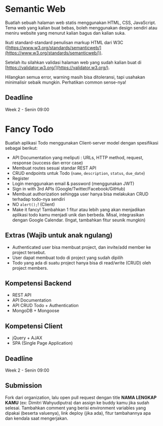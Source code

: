 # Semantic Web

Buatlah sebuah halaman web statis menggunakan HTML, CSS, JavaScript. Tema web
yang kalian buat bebas, boleh menggunakan design sendiri atau meniru website
yang menurut kalian bagus dan kalian suka.

Ikuti standard-standard penulisan markup HTML dari W3C
([https://www.w3.org/standards/semanticweb/](https://www.w3.org/standards/semanticweb/)).

Setelah itu silahkan validasi halaman web yang sudah kalian buat di
[https://validator.w3.org/](https://validator.w3.org/).

Hilangkan semua error, warning masih bisa ditoleransi, tapi usahakan minimalisir
sebaik mungkin. Perhatikan common sense-nya!

## Deadline
Week 2 - Senin 09:00

# Fancy Todo

Buatlah aplikasi Todo menggunakan Client-server model dengan spesifikasi sebagai
berikut:

- API Documentation yang meliputi : URLs, HTTP method, request, response
  (success dan error case)
- Membuat routes sesuai standar REST API
- CRUD endpoints untuk Todo (`name`, `description`, `status`, `due_date`)
- Register
- Login menggunakan email & password (menggunakan JWT)
- Sign in with 3rd APIs (Google/Twitter/Facebook/GitHub)
- Membuat authorization sehingga user hanya bisa melakukan CRUD terhadap
  todo-nya sendiri
- NO `alert();`! (Client)
- Make it fancy! Tambahkan 1 fitur atau lebih yang akan menjadikan aplikasi todo
  kamu menjadi unik dan berbeda. Misal, integrasikan dengan Google Calendar.
  (Ingat, tambahkan fitur seunik mungkin)

## Extras (Wajib untuk anak ngulang)
- Authenticated user bisa membuat project, dan invite/add member ke project
  tersebut.
- User dapat membuat todo di project yang sudah dipilih
- Todo yang ada di suatu project hanya bisa di read/write (CRUD) oleh project
  members.

## Kompetensi Backend
- REST API
- API Documentation
- API CRUD Todo + Authentication
- MongoDB + Mongoose

## Kompetensi Client
- jQuery + AJAX
- SPA (Single Page Application)

## Deadline
Week 2 - Senin 09:00

## Submission
Fork dari organization, lalu open pull request dengan title **NAMA LENGKAP
KAMU** (ex: Dimitri Wahyudiputra) dan assign ke buddy kamu jika sudah selesai.
Tambahkan comment yang berisi environment variables yang dipakai (beserta
valuenya), link deploy (jika ada), fitur tambahannya apa dan kendala saat
mengerjakan.